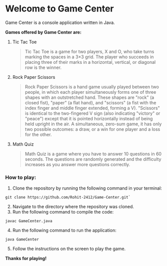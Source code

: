 # **Welcome to Game Center**

Game Center is a console application written in Java.

**Games offered by Game Center are:**

1. Tic Tac Toe

    > Tic Tac Toe is a game for two players, X and O, who take turns marking the spaces in a 3×3 grid. The player who succeeds in placing three of their marks in a horizontal, vertical, or diagonal row is the winner.

2. Rock Paper Scissors
    > Rock Paper Scissors is a hand game usually played between two people, in which each player simultaneously forms one of three shapes with an outstretched hand. These shapes are "rock" (a closed fist), "paper" (a flat hand), and "scissors" (a fist with the index finger and middle finger extended, forming a V). "Scissors" is identical to the two-fingered V sign (also indicating "victory" or "peace") except that it is pointed horizontally instead of being held upright in the air. A simultaneous, zero-sum game, it has only two possible outcomes: a draw, or a win for one player and a loss for the other.
3. Math Quiz
    > Math Quiz is a game where you have to answer 10 questions in 60 seconds. The questions are randomly generated and the difficulty increases as you answer more questions correctly.

### **How to play:**

1. Clone the repository by running the following command in your terminal:

```
git clone https://github.com/Rohit-2412/Game-Center.git`
```

2. Navigate to the directory where the repository was cloned.
3. Run the following command to compile the code:

```
javac GameCenter.java
```

4. Run the following command to run the application:

```
java GameCenter
```

5. Follow the instructions on the screen to play the game.

**Thanks for playing!**
